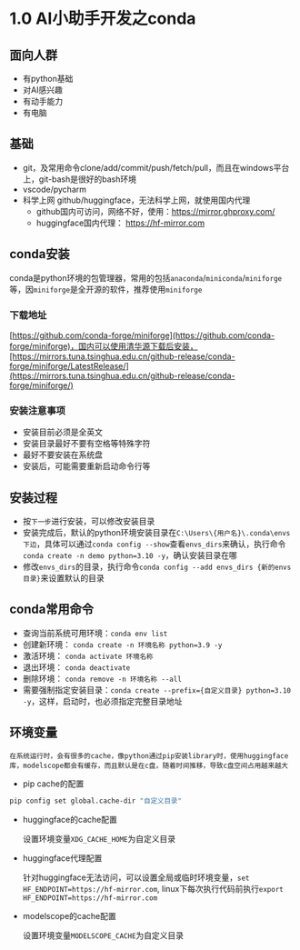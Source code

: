 # 1.0  AI小助手开发之conda

## 面向人群

- 有python基础
- 对AI感兴趣
- 有动手能力
- 有电脑

## 基础

- git，及常用命令clone/add/commit/push/fetch/pull，而且在windows平台上，git-bash是很好的bash环境
- vscode/pycharm
- 科学上网  github/huggingface，无法科学上网，就使用国内代理
  - github国内可访问，网络不好，使用：https://mirror.ghproxy.com/
  - huggingface国内代理： https://hf-mirror.com


## conda安装

  conda是python环境的包管理器，常用的包括`anaconda`/`miniconda`/`miniforge`等，因`miniforge`是全开源的软件，推荐使用`miniforge`

### 下载地址

[https://github.com/conda-forge/miniforge](https://github.com/conda-forge/miniforge)，国内可以使用清华源下载后安装，[https://mirrors.tuna.tsinghua.edu.cn/github-release/conda-forge/miniforge/LatestRelease/](https://mirrors.tuna.tsinghua.edu.cn/github-release/conda-forge/miniforge/)


### 安装注意事项

- 安装目前必须是全英文
- 安装目录最好不要有空格等特殊字符
- 最好不要安装在系统盘
- 安装后，可能需要重新启动命令行等

## 安装过程

- 按`下一步`进行安装，可以修改安装目录
- 安装完成后，默认的python环境安装目录在`C:\Users\{用户名}\.conda\envs下边`，具体可以通过`conda config --show`查看`envs_dirs`来确认，执行命令`conda create -n demo python=3.10 -y`，确认安装目录在哪
- 修改`envs_dirs`的目录，执行命令`conda config --add envs_dirs {新的envs目录}`来设置默认的目录

## conda常用命令

- 查询当前系统可用环境：`conda env list`
- 创建新环境： `conda create -n 环境名称 python=3.9 -y`
- 激活环境： `conda activate 环境名称`
- 退出环境： `conda deactivate`
- 删除环境： `conda remove -n 环境名称 --all`
- 需要强制指定安装目录：`conda create --prefix={自定义目录} python=3.10 -y`，这样，启动时，也必须指定完整目录地址




## 环境变量

    在系统运行时，会有很多的cache，像python通过pip安装library时，使用huggingface库，modelscope都会有缓存，而且默认是在c盘，随着时间推移，导致c盘空间占用越来越大

- pip cache的配置

```bash
pip config set global.cache-dir "自定义目录"
```

- huggingface的cache配置

  设置环境变量`XDG_CACHE_HOME`为自定义目录

- huggingface代理配置

  针对huggingface无法访问，可以设置全局或临时环境变量，`set HF_ENDPOINT=https://hf-mirror.com`, linux下每次执行代码前执行`export HF_ENDPOINT=https://hf-mirror.com`

- modelscope的cache配置

  设置环境变量`MODELSCOPE_CACHE`为自定义目录
